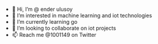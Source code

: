 - 👋 Hi, I’m @ ender ulusoy
- 👀 I’m interested in machine learning and iot technologies
- 🌱 I’m currently learning go
- 💞️ I’m looking to collaborate on iot projects
- 📫 Reach me @1001149 on Twitter

<!---
ender-ulusoy/ender-ulusoy is a ✨ special ✨ repository because its `README.md` (this file) appears on your GitHub profile.
You can click the Preview link to take a look at your changes.
--->
